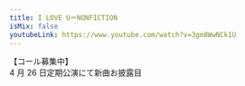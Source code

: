 ```yaml
---
title: I LOVE U＝NONFICTION
isMix: false
youtubeLink: https://www.youtube.com/watch?v=3gm8WwNCk1U
---
```


【コール募集中】<br />
4 月 26 日定期公演にて新曲お披露目<br />
